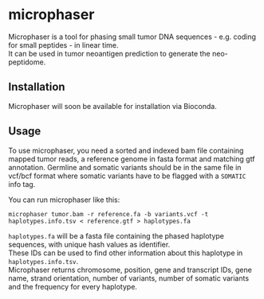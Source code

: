 # microphaser

Microphaser is a tool for phasing small tumor DNA sequences - e.g. coding for small peptides - in linear time.  
It can be used in tumor neoantigen prediction to generate the neo-peptidome.

## Installation

  Microphaser will soon be available for installation via Bioconda.
  
## Usage

  To use microphaser, you need a sorted and indexed bam file containing mapped tumor reads, 
  a reference genome in fasta format and matching gtf annotation. Germline and somatic variants should be in the same file in vcf/bcf format where somatic variants have to be flagged with a `SOMATIC` info tag.
  
  You can run microphaser like this:

  ```microphaser tumor.bam -r reference.fa -b variants.vcf -t haplotypes.info.tsv < reference.gtf > haplotypes.fa```

  `haplotypes.fa` will be a fasta file containing the phased haplotype sequences, with unique hash values as identifier.  
  These IDs can be used to find other information about this haplotype in `haplotypes.info.tsv`.  
  Microphaser returns chromosome, position, gene and transcript IDs, gene name,
  strand orientation, number of variants, number of somatic variants and the frequency for every haplotype.
  
